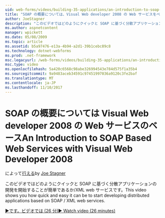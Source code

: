 ```yaml
---
uid: web-forms/videos/building-35-applications/an-introduction-to-soap-based-web-services-with-visual-web-developer-2008
title: "SOAP の概要については、Visual Web developer 2008 の Web サービスをベース |Microsoft ドキュメント"
author: JoeStagner
description: "このビデオではどのようにクイックと SOAP に基づく分散アプリケーションの開発を開始することが簡単であるか/XML web サービスです。"
ms.author: aspnetcontent
manager: wpickett
ms.date: 05/08/2009
ms.topic: article
ms.assetid: b5a97476-e13a-4b94-a2d1-39b1cebc89c8
ms.technology: dotnet-webforms
ms.prod: .net-framework
msc.legacyurl: /web-forms/videos/building-35-applications/an-introduction-to-soap-based-web-services-with-visual-web-developer-2008
msc.type: video
ms.openlocfilehash: 5a420c6568c98abe326994543e784d575f1a35b4
ms.sourcegitcommit: 9a9483aceb34591c97451997036a9120c3fe2baf
ms.translationtype: MT
ms.contentlocale: ja-JP
ms.lasthandoff: 11/10/2017
---
```

<a name="an-introduction-to-soap-based-web-services-with-visual-web-developer-2008"></a><span data-ttu-id="6e729-103">SOAP の概要については Visual Web developer 2008 の Web サービスのベース</span><span class="sxs-lookup"><span data-stu-id="6e729-103">An Introduction to SOAP Based Web Services with Visual Web Developer 2008</span></span>
====================
<span data-ttu-id="6e729-104">によって[行える](https://github.com/JoeStagner)</span><span class="sxs-lookup"><span data-stu-id="6e729-104">by [Joe Stagner](https://github.com/JoeStagner)</span></span>

<span data-ttu-id="6e729-105">このビデオではどのようにクイックと SOAP に基づく分散アプリケーションの開発を開始することが簡単であるか/XML web サービスです。</span><span class="sxs-lookup"><span data-stu-id="6e729-105">This video shows you how quick and easy it can be to start developing distributed applications based on SOAP / XML web services.</span></span>

[<span data-ttu-id="6e729-106">&#9654;です。ビデオでは (26 分)</span><span class="sxs-lookup"><span data-stu-id="6e729-106">&#9654; Watch video (26 minutes)</span></span>](https://channel9.msdn.com/Blogs/ASP-NET-Site-Videos/an-introduction-to-soap-based-web-services-with-visual-web-developer-2008)
